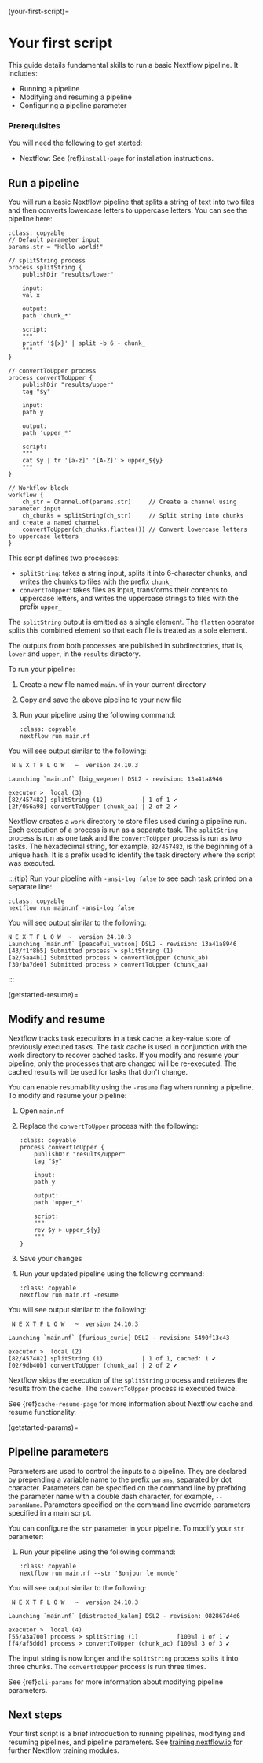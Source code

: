 (your-first-script)=

# Your first script

This guide details fundamental skills to run a basic Nextflow pipeline. It includes:

- Running a pipeline
- Modifying and resuming a pipeline
- Configuring a pipeline parameter

<h3>Prerequisites</h3>

You will need the following to get started:

- Nextflow: See {ref}`install-page` for installation instructions.

## Run a pipeline

You will run a basic Nextflow pipeline that splits a string of text into two files and then converts lowercase letters to uppercase letters. You can see the pipeline here:

```{code-block} groovy
:class: copyable
// Default parameter input
params.str = "Hello world!"

// splitString process
process splitString {
    publishDir "results/lower"
    
    input:
    val x
    
    output:
    path 'chunk_*'

    script:
    """
    printf '${x}' | split -b 6 - chunk_
    """
}

// convertToUpper process
process convertToUpper {
    publishDir "results/upper"
    tag "$y"

    input:
    path y

    output:
    path 'upper_*'

    script:
    """
    cat $y | tr '[a-z]' '[A-Z]' > upper_${y}
    """
}

// Workflow block
workflow {
    ch_str = Channel.of(params.str)     // Create a channel using parameter input
    ch_chunks = splitString(ch_str)     // Split string into chunks and create a named channel
    convertToUpper(ch_chunks.flatten()) // Convert lowercase letters to uppercase letters
}
```

This script defines two processes:

- `splitString`: takes a string input, splits it into 6-character chunks, and writes the chunks to files with the prefix `chunk_`
- `convertToUpper`: takes files as input, transforms their contents to uppercase letters, and writes the uppercase strings to files with the prefix `upper_`

The `splitString` output is emitted as a single element. The `flatten` operator splits this combined element so that each file is treated as a sole element.

The outputs from both processes are published in subdirectories, that is, `lower` and `upper`, in the `results` directory.

To run your pipeline:

1. Create a new file named `main.nf` in your current directory
2. Copy and save the above pipeline to your new file
3. Run your pipeline using the following command:

    ```{code-block}
    :class: copyable
    nextflow run main.nf
    ```

You will see output similar to the following:

```console
 N E X T F L O W   ~  version 24.10.3

Launching `main.nf` [big_wegener] DSL2 - revision: 13a41a8946

executor >  local (3)
[82/457482] splitString (1)           | 1 of 1 ✔
[2f/056a98] convertToUpper (chunk_aa) | 2 of 2 ✔
```

Nextflow creates a `work` directory to store files used during a pipeline run. Each execution of a process is run as a separate task. The `splitString` process is run as one task and the `convertToUpper` process is run as two tasks. The hexadecimal string, for example, `82/457482`, is the beginning of a unique hash. It is a prefix used to identify the task directory where the script was executed.

:::{tip}
Run your pipeline with `-ansi-log false` to see each task printed on a separate line:

```{code-block} bash
:class: copyable
nextflow run main.nf -ansi-log false
```

You will see output similar to the following:

```console
N E X T F L O W  ~  version 24.10.3
Launching `main.nf` [peaceful_watson] DSL2 - revision: 13a41a8946
[43/f1f8b5] Submitted process > splitString (1)
[a2/5aa4b1] Submitted process > convertToUpper (chunk_ab)
[30/ba7de0] Submitted process > convertToUpper (chunk_aa)
```

::: 

(getstarted-resume)=

## Modify and resume

Nextflow tracks task executions in a task cache, a key-value store of previously executed tasks. The task cache is used in conjunction with the work directory to recover cached tasks. If you modify and resume your pipeline, only the processes that are changed will be re-executed. The cached results will be used for tasks that don't change.

You can enable resumability using the `-resume` flag when running a pipeline. To modify and resume your pipeline:

1. Open `main.nf`
2. Replace the `convertToUpper` process with the following:

    ```{code-block} groovy
    :class: copyable
    process convertToUpper {
        publishDir "results/upper"
        tag "$y"

        input:
        path y

        output:
        path 'upper_*'

        script:
        """
        rev $y > upper_${y}
        """
    }
    ```

3. Save your changes
4. Run your updated pipeline using the following command:

    ```{code-block} bash
    :class: copyable
    nextflow run main.nf -resume
    ```

You will see output similar to the following:

```console
 N E X T F L O W   ~  version 24.10.3

Launching `main.nf` [furious_curie] DSL2 - revision: 5490f13c43

executor >  local (2)
[82/457482] splitString (1)           | 1 of 1, cached: 1 ✔
[02/9db40b] convertToUpper (chunk_aa) | 2 of 2 ✔
```

Nextflow skips the execution of the `splitString` process and retrieves the results from the cache. The `convertToUpper` process is executed twice.

See {ref}`cache-resume-page` for more information about Nextflow cache and resume functionality. 

(getstarted-params)=

## Pipeline parameters

Parameters are used to control the inputs to a pipeline. They are declared by prepending a variable name to the prefix `params`, separated by dot character. Parameters can be specified on the command line by prefixing the parameter name with a double dash character, for example, `--paramName`. Parameters specified on the command line override parameters specified in a main script.

You can configure the `str` parameter in your pipeline. To modify your `str` parameter:

1. Run your pipeline using the following command:

    ```{code-block} bash
    :class: copyable
    nextflow run main.nf --str 'Bonjour le monde'
    ```

You will see output similar to the following:

```console
 N E X T F L O W   ~  version 24.10.3

Launching `main.nf` [distracted_kalam] DSL2 - revision: 082867d4d6

executor >  local (4)
[55/a3a700] process > splitString (1)           [100%] 1 of 1 ✔
[f4/af5ddd] process > convertToUpper (chunk_ac) [100%] 3 of 3 ✔
```

The input string is now longer and the `splitString` process splits it into three chunks. The `convertToUpper` process is run three times.

See {ref}`cli-params` for more information about modifying pipeline parameters.

<h2>Next steps</h2>

Your first script is a brief introduction to running pipelines, modifying and resuming pipelines, and pipeline parameters. See [training.nextflow.io](https://training.nextflow.io/) for further Nextflow training modules.
